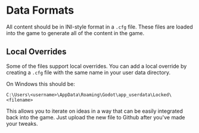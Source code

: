 # Data Formats

All content should be in INI-style format in a `.cfg` file. These files are loaded into the game to generate all of the content in the game.

## Local Overrides

Some of the files support local overrides. You can add a local override by creating a `.cfg` file with the same name in your user data directory.

On Windows this should be:

`C:\Users\<username>\AppData\Roaming\Godot\app_userdata\Locked\<filename>`

This allows you to iterate on ideas in a way that can be easily integrated back into the game. Just upload the new file to Github after you've made your tweaks.

